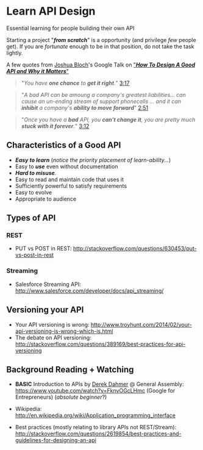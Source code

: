 # Learn API Design

Essential learning for people building their own API

Starting a project "***from scratch***" is a opportunity
(and privilege *few* people get). If you are *fortunate* enough to be
in that position, do not take the task lightly.

A few quotes from
[Joshua Bloch](http://en.wikipedia.org/wiki/Joshua_Bloch)'s
Google Talk on
["***How To Design A Good API and Why it Matters***"](http://youtu.be/heh4OeB9A-c)

> "*You have **one chance** to **get it right**.*" [3:17](http://youtu.be/heh4OeB9A-c?t=3m17s)

> "*A bad API can be amoung a company's greatest liabilities...
> can cause an un-ending stream of support phonecalls ...
and it can **inhibit** a company's **ability to move forward***" [2:51](http://youtu.be/heh4OeB9A-c?t=2m51s)

> "*Once you have a **bad** API, you **can't change it**,
you are pretty much **stuck with it forever**.*" [3:12](http://youtu.be/heh4OeB9A-c?t=2m51s)

## Characteristics of a Good API

+ ***Easy to learn*** (*notice the priority placement of learn-ability...*)
+ Easy to ***use*** even without documentation
+ ***Hard to misuse***.
+ Easy to read and maintain code that uses it
+ Sufficiently powerful to satisfy requirements
+ Easy to evolve
+ Appropriate to audience


## Types of API

### REST

+ PUT vs POST in REST:
http://stackoverflow.com/questions/630453/put-vs-post-in-rest

### Streaming

+ Salesforce Streaming API:
http://www.salesforce.com/developer/docs/api_streaming/

## Versioning your API



+ Your API versioning is wrong:
http://www.troyhunt.com/2014/02/your-api-versioning-is-wrong-which-is.html
+ The debate on API versioning:
http://stackoverflow.com/questions/389169/best-practices-for-api-versioning


## Background Reading + Watching

+ **BASIC** Introduction to APIs by [Derek Dahmer](https://github.com/ddgromit)
@ General Assembly:  
https://www.youtube.com/watch?v=FknvOGcLHmc (Google for Entrepreneurs) (*absolute beginner*?)
+ Wikipedia: http://en.wikipedia.org/wiki/Application_programming_interface

+ Best practices (mostly relating to library APIs not REST/Stream):
http://stackoverflow.com/questions/2619854/best-practices-and-guidelines-for-designing-an-api
